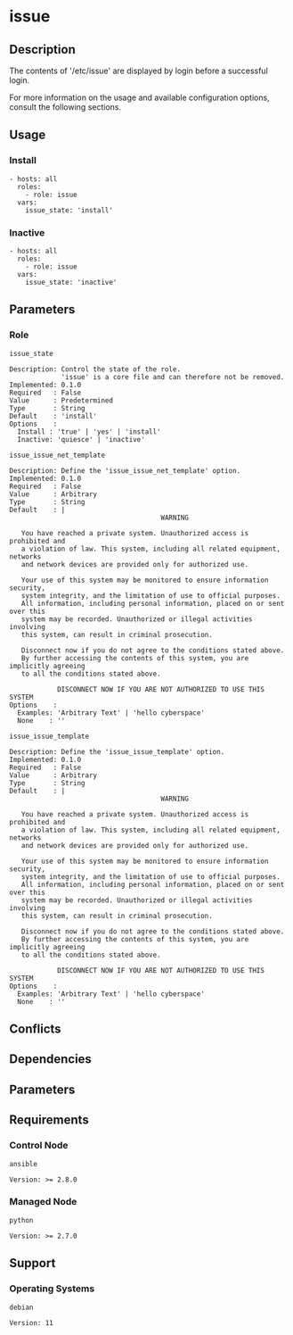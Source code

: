 # issue

## Description

The contents of '/etc/issue' are displayed by login before a successful login.

For more information on the usage and available configuration options,
consult the following sections.

## Usage

### Install

```
- hosts: all
  roles:
    - role: issue
  vars:
    issue_state: 'install'
```

### Inactive

```
- hosts: all
  roles:
    - role: issue
  vars:
    issue_state: 'inactive'
```

## Parameters

### Role

`issue_state`

    Description: Control the state of the role.
                 'issue' is a core file and can therefore not be removed.
    Implemented: 0.1.0
    Required   : False
    Value      : Predetermined
    Type       : String
    Default    : 'install'
    Options    :
      Install : 'true' | 'yes' | 'install'
      Inactive: 'quiesce' | 'inactive'

`issue_issue_net_template`

    Description: Define the 'issue_issue_net_template' option.
    Implemented: 0.1.0
    Required   : False
    Value      : Arbitrary
    Type       : String
    Default    : |
                                          WARNING
    
       You have reached a private system. Unauthorized access is prohibited and
       a violation of law. This system, including all related equipment, networks
       and network devices are provided only for authorized use.
    
       Your use of this system may be monitored to ensure information security,
       system integrity, and the limitation of use to official purposes.
       All information, including personal information, placed on or sent over this
       system may be recorded. Unauthorized or illegal activities involving
       this system, can result in criminal prosecution.
    
       Disconnect now if you do not agree to the conditions stated above.
       By further accessing the contents of this system, you are implicitly agreeing
       to all the conditions stated above.
    
                DISCONNECT NOW IF YOU ARE NOT AUTHORIZED TO USE THIS SYSTEM
    Options    :
      Examples: 'Arbitrary Text' | 'hello cyberspace'
      None    : ''

`issue_issue_template`

    Description: Define the 'issue_issue_template' option.
    Implemented: 0.1.0
    Required   : False
    Value      : Arbitrary
    Type       : String
    Default    : |
                                          WARNING

       You have reached a private system. Unauthorized access is prohibited and
       a violation of law. This system, including all related equipment, networks
       and network devices are provided only for authorized use.

       Your use of this system may be monitored to ensure information security,
       system integrity, and the limitation of use to official purposes.
       All information, including personal information, placed on or sent over this
       system may be recorded. Unauthorized or illegal activities involving
       this system, can result in criminal prosecution.

       Disconnect now if you do not agree to the conditions stated above.
       By further accessing the contents of this system, you are implicitly agreeing
       to all the conditions stated above.

                DISCONNECT NOW IF YOU ARE NOT AUTHORIZED TO USE THIS SYSTEM
    Options    :
      Examples: 'Arbitrary Text' | 'hello cyberspace'
      None    : ''

## Conflicts

## Dependencies

## Parameters

## Requirements

### Control Node

`ansible`

    Version: >= 2.8.0

### Managed Node

`python`

    Version: >= 2.7.0

## Support

### Operating Systems

`debian`

    Version: 11
